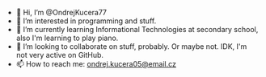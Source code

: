 - 👋 Hi, I’m @OndrejKucera77
- 👀 I’m interested in programming and stuff.
- 🌱 I’m currently learning Informational Technologies at secondary school, also I'm learning to play piano.
- 💞️ I’m looking to collaborate on stuff, probably. Or maybe not. IDK, I'm not very active on GitHub.
- 📫 How to reach me: ondrej.kucera05@email.cz

<!---
OndrejKucera77/OndrejKucera77 is a ✨ special ✨ repository because its `README.md` (this file) appears on your GitHub profile.
You can click the Preview link to take a look at your changes.
--->
